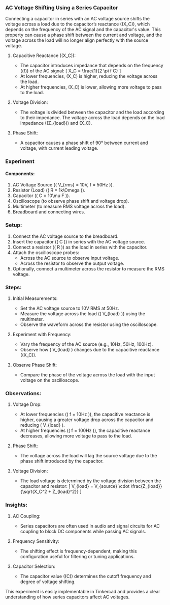 ### AC Voltage Shifting Using a Series Capacitor

Connecting a capacitor in series with an AC voltage source shifts the voltage across a load due to the capacitor’s reactance (\(X_C\)), which depends on the frequency of the AC signal and the capacitor's value. This property can cause a phase shift between the current and voltage, and the voltage across the load will no longer align perfectly with the source voltage.

1. Capacitive Reactance (\(X_C\)):
   - The capacitor introduces impedance that depends on the frequency (\(f\)) of the AC signal:
     \[
     X_C = \frac{1}{2 \pi f C}
     \]
   - At lower frequencies, \(X_C\) is higher, reducing the voltage across the load.
   - At higher frequencies, \(X_C\) is lower, allowing more voltage to pass to the load.

2. Voltage Division:
   - The voltage is divided between the capacitor and the load according to their impedance. The voltage across the load depends on the load impedance (\(Z_{load}\)) and \(X_C\).

3. Phase Shift:
   - A capacitor causes a phase shift of 90° between current and voltage, with current leading voltage.

### Experiment

#### Components:

1. AC Voltage Source (\( V_{rms} = 10V, f = 50Hz \)).
2. Resistor (Load) (\( R = 1k\Omega \)).
3. Capacitor (\( C = 10\mu F \)).
4. Oscilloscope (to observe phase shift and voltage drop).
5. Multimeter (to measure RMS voltage across the load).
6. Breadboard and connecting wires.

### Setup:

1. Connect the AC voltage source to the breadboard.
2. Insert the capacitor (\( C \)) in series with the AC voltage source.
3. Connect a resistor (\( R \)) as the load in series with the capacitor.
4. Attach the oscilloscope probes:
   - Across the AC source to observe input voltage.
   - Across the resistor to observe the output voltage.
5. Optionally, connect a multimeter across the resistor to measure the RMS voltage.

### Steps:

1. Initial Measurements:
   - Set the AC voltage source to 10V RMS at 50Hz.
   - Measure the voltage across the load (\( V_{load} \)) using the multimeter.
   - Observe the waveform across the resistor using the oscilloscope.

2. Experiment with Frequency:
   - Vary the frequency of the AC source (e.g., 10Hz, 50Hz, 100Hz).
   - Observe how \( V_{load} \) changes due to the capacitive reactance (\(X_C\)).

3. Observe Phase Shift:
   - Compare the phase of the voltage across the load with the input voltage on the oscilloscope.

### Observations:

1. Voltage Drop:
   - At lower frequencies (\( f = 10Hz \)), the capacitive reactance is higher, causing a greater voltage drop across the capacitor and reducing \( V_{load} \).
   - At higher frequencies (\( f = 100Hz \)), the capacitive reactance decreases, allowing more voltage to pass to the load.

2. Phase Shift:
   - The voltage across the load will lag the source voltage due to the phase shift introduced by the capacitor.

3. Voltage Division:
   - The load voltage is determined by the voltage division between the capacitor and resistor:
     \[
     V_{load} = V_{source} \cdot \frac{Z_{load}}{\sqrt{X_C^2 + Z_{load}^2}}
     \]

### Insights:

1. AC Coupling:
   - Series capacitors are often used in audio and signal circuits for AC coupling to block DC components while passing AC signals.

2. Frequency Sensitivity:
   - The shifting effect is frequency-dependent, making this configuration useful for filtering or tuning applications.

3. Capacitor Selection:
   - The capacitor value (\(C\)) determines the cutoff frequency and degree of voltage shifting.

This experiment is easily implementable in Tinkercad and provides a clear understanding of how series capacitors affect AC voltages.
